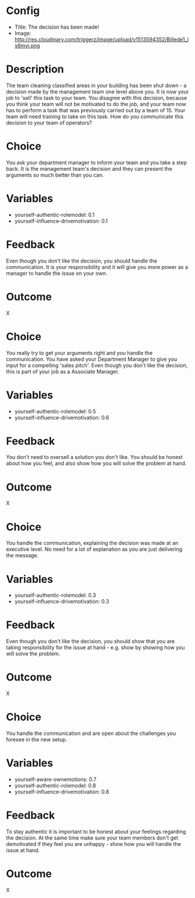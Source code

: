 # Config
 - Title: The decision has been made!
 - Image: http://res.cloudinary.com/triggerz/image/upload/v1513594352/Billede1_ls6myi.png

# Description

The team cleaning classified areas in your building has been shut down - a decision made by the management team one level above you. It is now your job to 'sell' this task to your team. You disagree with this decision, because you think your team will not be motivated to do the job, and your team now has to perform a task that was previously carried out by a team of 15. Your team will need training to take on this task. How do you communicate this decision to your team of operators?

# Choice
You ask your department manager to inform your team and you take a step back. It is the management team's decision and they can present the arguments so much better than you can.

# Variables
 - yourself-authentic-rolemodel: 0.1
 - yourself-influence-drivemotivation: 0.1

# Feedback
Even though you don't like the decision, you should handle the communication. It is your responsibility and it will give you more power as a manager to handle the issue on your own. 

# Outcome
X

# Choice
You really try to get your arguments right and you handle the communication. You have asked your Department Manager to give you input for a compelling 'sales pitch'. Even though you don't like the decision, this is part of your job as a Associate Manager. 

# Variables
 - yourself-authentic-rolemodel: 0.5
 - yourself-influence-drivemotivation: 0.6

# Feedback
You don't need to oversell a solution you don't like. You should be honest about how you feel, and also show how you will solve the problem at hand. 

# Outcome
X

# Choice
You handle the communication, explaining the decision was made at an executive level. No need for a lot of explanation as you are just delivering the message. 

# Variables
 - yourself-authentic-rolemodel: 0.3
 - yourself-influence-drivemotivation: 0.3

# Feedback
Even though you don't like the decision, you should show that you are taking responsibility for the issue at hand - e.g. show by showing how you will solve the problem. 

# Outcome
X

# Choice
You handle the communication and are open about the challenges you foresee in the new setup. 

# Variables
 - yourself-aware-ownemotions: 0.7
 - yourself-authentic-rolemodel: 0.8
 - yourself-influence-drivemotivation: 0.8

# Feedback
To stay authentic it is important to be honest about your feelings regarding the decision. At the same time make sure your team members don't get demotivated if they feel you are unhappy - show how you will handle the issue at hand.

# Outcome
X

